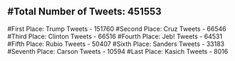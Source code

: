 #Total Number of Tweets: 451553 
---
#First Place: Trump Tweets - 151760
#Second Place: Cruz Tweets - 66546
#Third Place: Clinton Tweets - 66516
#Fourth Place: Jeb! Tweets - 64531
#Fifth Place: Rubio Tweets - 50407
#Sixth Place: Sanders Tweets - 33183
#Seventh Place: Carson Tweets - 10594
#Last Place: Kasich Tweets - 8016
